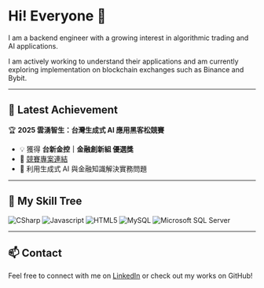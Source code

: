# Hi! Everyone 👋

I am a backend engineer with a growing interest in algorithmic trading and AI applications.

I am actively working to understand their applications and am currently exploring implementation on blockchain exchanges such as Binance and Bybit.

---

## 🎉 Latest Achievement

🏆 **2025 雲湧智生：台灣生成式 AI 應用黑客松競賽**
- 💡 獲得 **台新金控｜金融創新組 優選獎**
- 📂 [競賽專案連結](https://github.com/Pelly0524/taishin-ai-hackathon-formal)
- 🤖 利用生成式 AI 與金融知識解決實務問題

---

## 🌱 My Skill Tree

![CSharp](https://img.shields.io/badge/C%23-239120?style=for-the-badge&logo=c-sharp&logoColor=white)
![Javascript](https://img.shields.io/badge/JavaScript-F7DF1E?style=for-the-badge&logo=javascript&logoColor=black)
![HTML5](https://img.shields.io/badge/HTML5-E34F26?style=for-the-badge&logo=html5&logoColor=white)
![MySQL](https://img.shields.io/badge/MySQL-4479A1?style=for-the-badge&logo=mysql&logoColor=white)
![Microsoft SQL Server](https://img.shields.io/badge/SQL%20Server-CC2927?style=for-the-badge&logo=microsoftsqlserver&logoColor=white)

---

<!-- ## 📌 Pinned Projects

| Project | Description |
|--------|-------------|
| [btc-ml-pipeline](https://github.com/yourname/btc-ml-pipeline) | A pipeline to explore low-frequency Bitcoin trading with machine learning models like XGBoost, incorporating sentiment and technical indicators. |
| [BlockChainStrategy](https://github.com/yourname/BlockChainStrategy) | 多層次交易策略設計與自動化，專為區塊鏈交易與 AI 策略結合所打造的模組化實驗框架。| 
---

-->


## 📫 Contact

Feel free to connect with me on [LinkedIn]([https://www.linkedin.com/in/your-profile](https://www.linkedin.com/in/shihyen-lo-59494429b/)) or check out my works on GitHub!

